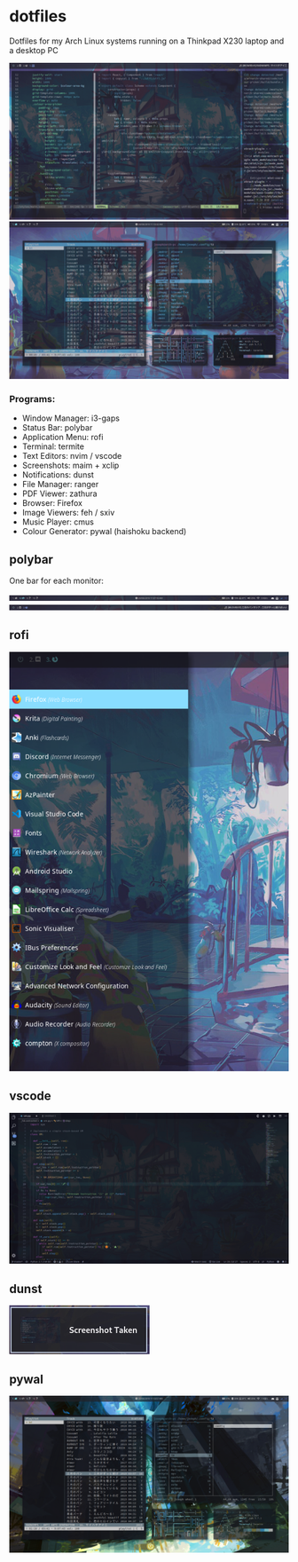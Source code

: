 # dotfiles

Dotfiles for my Arch Linux systems running on a Thinkpad X230 laptop and a desktop PC

![desktop1.png](.screenshots/desktop1.png)
![desktop2.png](.screenshots/desktop2.png)

### Programs:
- Window Manager: i3-gaps
- Status Bar: polybar
- Application Menu: rofi
- Terminal: termite
- Text Editors: nvim / vscode
- Screenshots: maim + xclip
- Notifications: dunst
- File Manager: ranger
- PDF Viewer: zathura
- Browser: Firefox
- Image Viewers: feh / sxiv
- Music Player: cmus
- Colour Generator: pywal (haishoku backend)

## polybar

One bar for each monitor:

![polybar1.png](.screenshots/polybar1.png)
![polybar2.png](.screenshots/polybar2.png)

## rofi

![rofi.png](.screenshots/rofi.png)

## vscode

![code.png](.screenshots/code.png)

## dunst

![dunst.png](.screenshots/dunst.png)

## pywal

![desktop3.png](.screenshots/desktop3.png)
